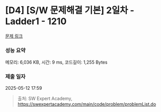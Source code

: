 # [D4] [S/W 문제해결 기본] 2일차 - Ladder1 - 1210 

[문제 링크](https://swexpertacademy.com/main/code/problem/problemDetail.do?contestProbId=AV14ABYKADACFAYh) 

### 성능 요약

메모리: 6,036 KB, 시간: 9 ms, 코드길이: 1,255 Bytes

### 제출 일자

2025-05-12 17:59



> 출처: SW Expert Academy, https://swexpertacademy.com/main/code/problem/problemList.do
